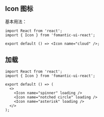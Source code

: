 ## Icon 图标

基本用法：

```tsx
import React from 'react';
import { Icon } from 'fomantic-ui-react';

export default () => <Icon name="cloud" />;
```

## 加载

```tsx
import React from 'react';
import { Icon } from 'fomantic-ui-react';

export default () => (
  <>
    <Icon name="spinner" loading />
    <Icon name="notched circle" loading />
    <Icon name="asterisk" loading />
  </>
);
```

<API src="@/icon/index.ts"></API>

